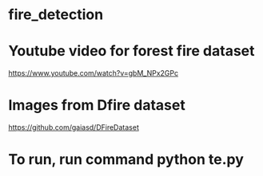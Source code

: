 # fire_detection



# Youtube video for forest fire dataset
https://www.youtube.com/watch?v=gbM_NPx2GPc


# Images from Dfire dataset
https://github.com/gaiasd/DFireDataset


# To run, run command python te.py
